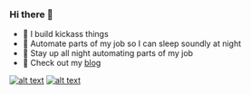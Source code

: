 ### Hi there 👋

<!--
**aaryamannchallani/aaryamannchallani** is a ✨ _special_ ✨ repository because its `README.md` (this file) appears on your GitHub profile.

Here are some ideas to get you started:
--->
- 🌱 I build kickass things
- 👯 Automate parts of my job so I can sleep soundly at night
- 🤔 Stay up all night automating parts of my job
- 📝 Check out my [blog](https://rymnc.com)
<!-- Please don't remove this: Grab your social icons from https://github.com/carlsednaoui/gitsocial -->

<!-- display the social media buttons in your README -->
[![alt text][5.2]][5]
[![alt text][6.2]][6]


<!-- links to your social media accounts -->
<!-- update these accordingly -->

[5]: https://www.linkedin.com/in/aaryamannc
[6]: http://www.github.com/rymnc

<!-- Please don't remove this: Grab your social icons from https://github.com/carlsednaoui/gitsocial -->


[5.2]: https://img.icons8.com/android/24/000000/linkedin.png
[6.2]: https://img.icons8.com/material-sharp/24/000000/github.png



